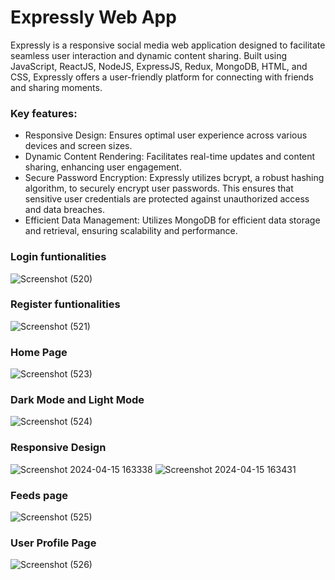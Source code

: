 # Expressly Web App
Expressly is a responsive social media web application designed to facilitate seamless user interaction and dynamic content sharing. Built using JavaScript, ReactJS, NodeJS, ExpressJS, Redux, MongoDB, HTML, and CSS, Expressly offers a user-friendly platform for connecting with friends and sharing moments.

### Key features:
* Responsive Design: Ensures optimal user experience across various devices and screen sizes.
* Dynamic Content Rendering: Facilitates real-time updates and content sharing, enhancing user engagement.
* Secure Password Encryption: Expressly utilizes bcrypt, a robust hashing algorithm, to securely encrypt user passwords. This ensures that sensitive user credentials are protected against unauthorized access and data breaches.
* Efficient Data Management: Utilizes MongoDB for efficient data storage and retrieval, ensuring scalability and performance.

### Login funtionalities
![Screenshot (520)](https://github.com/ChaitanyaDolas/Expressly-web-app/assets/108191480/6bc56a49-c5db-4e10-bfc4-362b1dd87abc)

### Register funtionalities
![Screenshot (521)](https://github.com/ChaitanyaDolas/Expressly-web-app/assets/108191480/78289e3c-f932-4081-be8d-0c6e44739820)

### Home Page
![Screenshot (523)](https://github.com/ChaitanyaDolas/Expressly-web-app/assets/108191480/27bf5cb7-1a15-4611-99be-4e323c7eb007)

### Dark Mode and Light Mode
![Screenshot (524)](https://github.com/ChaitanyaDolas/Expressly-web-app/assets/108191480/b32f3433-17c9-48b7-81c0-792a88cddace)

### Responsive Design
![Screenshot 2024-04-15 163338](https://github.com/ChaitanyaDolas/Expressly-web-app/assets/108191480/d61ee167-dc93-416b-9923-b04a66905ee3)
![Screenshot 2024-04-15 163431](https://github.com/ChaitanyaDolas/Expressly-web-app/assets/108191480/d2b577f6-27f2-4f5b-a5d0-f550e83208f8)


### Feeds page
![Screenshot (525)](https://github.com/ChaitanyaDolas/Expressly-web-app/assets/108191480/716d4b78-51d8-41b3-a758-0a2954d154d2)

### User Profile Page
![Screenshot (526)](https://github.com/ChaitanyaDolas/Expressly-web-app/assets/108191480/58004a9b-5169-4f06-9565-ce114951a962)
